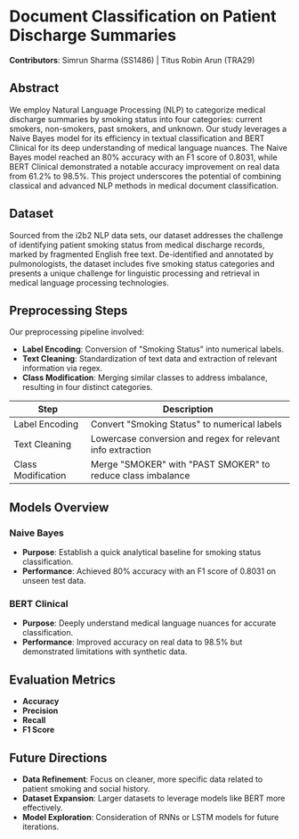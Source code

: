 # Document Classification on Patient Discharge Summaries

**Contributors**: Simrun Sharma (SS1486) | Titus Robin Arun (TRA29)

## Abstract

We employ Natural Language Processing (NLP) to categorize medical discharge summaries by smoking status into four categories: current smokers, non-smokers, past smokers, and unknown. Our study leverages a Naive Bayes model for its efficiency in textual classification and BERT Clinical for its deep understanding of medical language nuances. The Naive Bayes model reached an 80% accuracy with an F1 score of 0.8031, while BERT Clinical demonstrated a notable accuracy improvement on real data from 61.2% to 98.5%. This project underscores the potential of combining classical and advanced NLP methods in medical document classification.

## Dataset

Sourced from the i2b2 NLP data sets, our dataset addresses the challenge of identifying patient smoking status from medical discharge records, marked by fragmented English free text. De-identified and annotated by pulmonologists, the dataset includes five smoking status categories and presents a unique challenge for linguistic processing and retrieval in medical language processing technologies.

## Preprocessing Steps

Our preprocessing pipeline involved:

- **Label Encoding**: Conversion of "Smoking Status" into numerical labels.
- **Text Cleaning**: Standardization of text data and extraction of relevant information via regex.
- **Class Modification**: Merging similar classes to address imbalance, resulting in four distinct categories.

| Step                | Description                                                                 |
|---------------------|-----------------------------------------------------------------------------|
| Label Encoding      | Convert "Smoking Status" to numerical labels                                |
| Text Cleaning       | Lowercase conversion and regex for relevant info extraction                 |
| Class Modification  | Merge "SMOKER" with "PAST SMOKER" to reduce class imbalance                 |

## Models Overview

### Naive Bayes

- **Purpose**: Establish a quick analytical baseline for smoking status classification.
- **Performance**: Achieved 80% accuracy with an F1 score of 0.8031 on unseen test data.

### BERT Clinical

- **Purpose**: Deeply understand medical language nuances for accurate classification.
- **Performance**: Improved accuracy on real data to 98.5% but demonstrated limitations with synthetic data.

## Evaluation Metrics

- **Accuracy**
- **Precision**
- **Recall**
- **F1 Score**

## Future Directions

- **Data Refinement**: Focus on cleaner, more specific data related to patient smoking and social history.
- **Dataset Expansion**: Larger datasets to leverage models like BERT more effectively.
- **Model Exploration**: Consideration of RNNs or LSTM models for future iterations.

